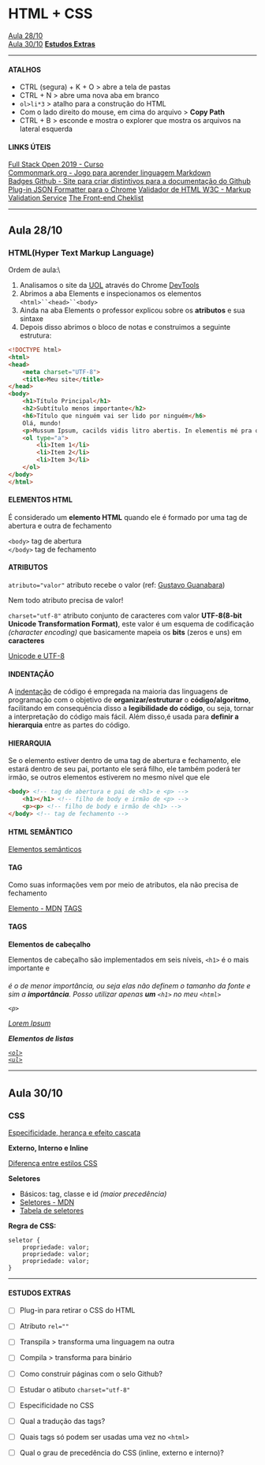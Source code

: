 # HTML + CSS

[Aula 28/10](#aula28out)\
[Aula 30/10](#aula30out)
**[Estudos Extras](#estudosextras)**

--- 

#### ATALHOS

* CTRL (segura) + K + O > abre a tela de pastas 
* CTRL + N > abre uma nova aba em branco 
* `ol>li*3` > atalho para a construção do HTML 
* Com o lado direito do mouse, em cima do arquivo > **Copy Path** 
* CTRL + B > esconde e mostra o explorer que mostra os arquivos na lateral esquerda

#### LINKS ÚTEIS 

[Full Stack Open 2019 - Curso](https://fullstackopen.com/)\
[Commonmark.org - Jogo para aprender linguagem Markdown](https://commonmark.org/)\
[Badges Github - Site para criar distintivos para a documentação do Github](https://shields.io/)
[Plug-in JSON Formatter para o Chrome](https://chrome.google.com/webstore/detail/json-formatter/bcjindcccaagfpapjjmafapmmgkkhgoa?hl=pt-BR)
[Validador de HTML W3C - Markup Validation Service](https://validator.w3.org/)
[The Front-end Cheklist](https://frontendchecklist.io/)

---

<div id="aula28out"></div>

## Aula 28/10

### HTML(Hyper Text Markup Language)

Ordem de aula:\
1. Analisamos o site da [UOL](https://www.uol.com.br/) através do Chrome [DevTools](https://developers.google.com/web/tools/chrome-devtools?hl=pt-br)
2. Abrimos a aba Elements e inspecionamos os elementos `<html>``<head>``<body>`
3. Ainda na aba Elements o professor explicou sobre os **atributos** e sua sintaxe
4. Depois disso abrimos o bloco de notas e construimos a seguinte estrutura:

```html
<!DOCTYPE html>
<html>
<head>
	<meta charset="UTF-8">
	<title>Meu site</title>
</head>
<body>
	<h1>Título Principal</h1>
	<h2>Subtítulo menos importante</h2>
	<h6>Título que ninguém vai ser lido por ninguém</h6>
	Olá, mundo!
	<p>Mussum Ipsum, cacilds vidis litro abertis. In elementis mé pra quem é amistosis quis leo. Tá deprimidis, eu conheço uma cachacis que pode alegrar sua vidis. Não sou faixa preta cumpadi, sou preto inteiris, inteiris. Todo mundo vê os porris que eu tomo, mas ninguém vê os tombis que eu levo!</p>
	<ol type="a">
		<li>Item 1</li>
		<li>Item 2</li>
		<li>Item 3</li>
	</ol>
</body>
</html>
```

#### ELEMENTOS HTML

É considerado um **elemento HTML** quando ele é formado por uma tag de abertura e outra de fechamento

`<body>` tag de abertura\
`</body>` tag de fechamento

#### ATRIBUTOS 

`atributo="valor"` atributo recebe o valor (ref: [Gustavo Guanabara](https://www.youtube.com/watch?v=rsFCVjr5yxc))

Nem todo atributo precisa de valor!

`charset="utf-8"` atributo conjunto de caracteres com valor **UTF-8(8-bit Unicode Transformation Format)**, este valor é um esquema de codificação *(character encoding)* que basicamente mapeia os **bits** (zeros e uns) em **caracteres**

[Unicode e UTF-8](https://www.ime.usp.br/~pf/algoritmos/apend/unicode.html)

#### INDENTAÇÃO

A [indentação](https://pt.wikipedia.org/wiki/Indenta%C3%A7%C3%A3o) de código é empregada na maioria das linguagens de programação com o objetivo de **organizar/estruturar** o **código/algoritmo**, facilitando em consequência disso a **legibilidade do código**, ou seja, tornar a interpretação do código mais fácil. Além disso,é usada para **definir a hierarquia** entre as partes do código.

#### HIERARQUIA

Se o elemento estiver dentro de uma tag de abertura e fechamento, ele estará dentro de seu pai, portanto ele será filho, ele também poderá ter irmão, se outros elementos estiverem no mesmo nível que ele

```html
<body> <!-- tag de abertura e pai de <h1> e <p> -->
    <h1></h1> <!-- filho de body e irmão de <p> -->
    <p><p> <!-- filho de body e irmão de <h1> -->
</body> <!-- tag de fechamento -->
```

#### HTML SEMÂNTICO 

[Elementos semânticos](https://www.devmedia.com.br/html-semantico-conheca-os-elementos-semanticos-da-html5/38065)

#### TAG <meta>

Como suas informações vem por meio de atributos, ela não precisa de fechamento

[Elemento <meta> - MDN](https://developer.mozilla.org/pt-BR/docs/Web/HTML/Element/meta)
[<meta> TAGS](https://www.chiefofdesign.com.br/meta-tags/)

#### TAGS

**Elementos de cabeçalho**

Elementos de cabeçalho são implementados em seis níveis, `<h1>` é o mais importante e <h6> é o de menor importância, ou seja elas não definem o tamanho da fonte e sim a **importância**. Posso utilizar apenas **um** `<h1>` no meu `<html>`

`<p>`

[Lorem Ipsum](https://br.lipsum.com/)

**Elementos de listas**

[`<ol>`](https://developer.mozilla.org/pt-BR/docs/Web/HTML/Element/ol)\
[`<ul>`](https://developer.mozilla.org/pt-BR/docs/Web/HTML/Element/ul)

---

<div id="aula30out"></div>

## Aula 30/10

### CSS

[Especificidade, herança e efeito cascata](https://medium.com/emanuelg-blog/entendendo-a-preced%C3%AAncia-de-estilo-em-css-especificidade-heran%C3%A7a-e-efeito-cascata-a437c4929173)

**Externo, Interno e Inline**

[Diferença entre estilos CSS](https://www.hostinger.com.br/tutoriais/diferenca-entre-estilos-css/)

**Seletores**
* Básicos: tag, classe e id *(maior precedência)*
* [Seletores - MDN](https://developer.mozilla.org/pt-BR/docs/Web/CSS/Getting_Started/Seletores)
* [Tabela de seletores](https://tableless.com.br/referencia-seletores-css/)

**Regra de CSS:**
```
seletor {
    propriedade: valor;
    propriedade: valor;
    propriedade: valor;
}
```

---

<div id="estudosextras"></div>

#### ESTUDOS EXTRAS

- [ ] Plug-in para retirar o CSS do HTML
- [ ] Atributo `rel=""`
- [ ] Transpila > transforma uma linguagem na outra
- [ ] Compila > transforma para binário
- [ ] Como construir páginas com o selo Github?
- [ ] Estudar o atibuto `charset="utf-8"` 
- [ ] Especificidade no CSS
- [ ] Qual a tradução das tags?
- [ ] Quais tags só podem ser usadas uma vez no `<html>`
- [ ] Qual o grau de precedência do CSS (inline, externo e interno)?

